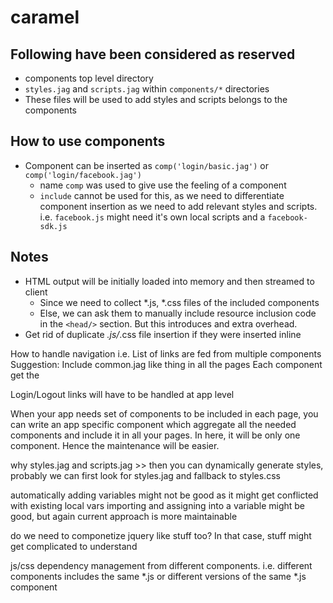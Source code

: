 caramel
=======

Following have been considered as reserved
------------------------------------------
* components top level directory
* `styles.jag` and `scripts.jag` within `components/*` directories
* These files will be used to add styles and scripts belongs to the components

How to use components
---------------------
* Component can be inserted as `comp('login/basic.jag')` or `comp('login/facebook.jag')`
    * name `comp` was used to give use the feeling of a component
    * `include` cannot be used for this, as we need to differentiate component insertion as we need to add relevant 
    styles and scripts. i.e. `facebook.js` might need it's own local scripts and a `facebook-sdk.js` 

Notes
-----
* HTML output will be initially loaded into memory and then streamed to client
    * Since we need to collect *.js, *.css files of the included components
    * Else, we can ask them to manually include resource inclusion code in the `<head/>` section. But this 
    introduces and extra overhead.
* Get rid of duplicate *.js/*.css file insertion if they were inserted inline








How to handle navigation i.e. List of links are fed from multiple components
    Suggestion: Include common.jag like thing in all the pages
Each component get the

Login/Logout links will have to be handled at app level

When your app needs set of components to be included in each page, you can write an app specific component which
aggregate all the needed components and include it in all your pages. In here, it will be only one component. Hence
the maintenance will be easier.

why styles.jag and scripts.jag >> then you can dynamically generate styles, probably we can first look for styles.jag
and fallback to styles.css



automatically adding variables might not be good as it might get conflicted with existing local vars
importing and assigning into a variable might be good, but again current approach is more maintainable

do we need to componetize jquery like stuff too? In that case, stuff might get complicated to understand

js/css dependency management from different components. i.e. different components includes the same *.js or different 
versions of the same *.js component



